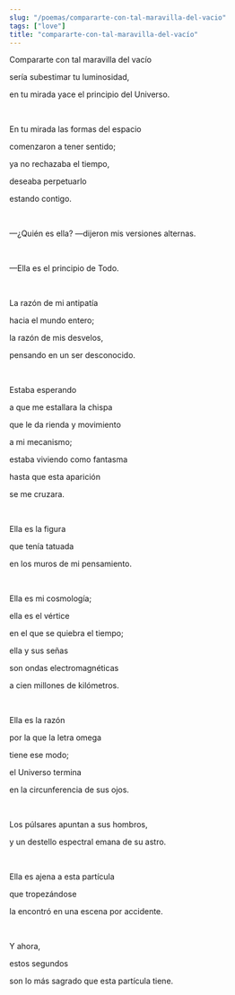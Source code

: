 ```yaml
---
slug: "/poemas/compararte-con-tal-maravilla-del-vacio"
tags: ["love"]
title: "compararte-con-tal-maravilla-del-vacío"
---
```

Compararte con tal maravilla del vacío

sería subestimar tu luminosidad,

en tu mirada yace el principio del Universo.

&nbsp;

En tu mirada las formas del espacio

comenzaron a tener sentido;

ya no rechazaba el tiempo,

deseaba perpetuarlo

estando contigo.

&nbsp;

—¿Quién es ella? —dijeron mis versiones alternas.

&nbsp;

—Ella es el principio de Todo.

&nbsp;

La razón de mi antipatía

hacia el mundo entero;

la razón de mis desvelos,

pensando en un ser desconocido.

&nbsp;

Estaba esperando

a que me estallara la chispa

que le da rienda y movimiento

a mi mecanismo;

estaba viviendo como fantasma

hasta que esta aparición

se me cruzara.

&nbsp;

Ella es la figura

que tenía tatuada

en los muros de mi pensamiento.

&nbsp;

Ella es mi cosmología;

ella es el vértice

en el que se quiebra el tiempo;

ella y sus señas

son ondas electromagnéticas

a cien millones de kilómetros.

&nbsp;

Ella es la razón

por la que la letra omega

tiene ese modo;

el Universo termina

en la circunferencia de sus ojos.

&nbsp;

Los púlsares apuntan a sus hombros,

y un destello espectral emana de su astro.

&nbsp;

Ella es ajena a esta partícula

que tropezándose

la encontró en una escena por accidente.

&nbsp;

Y ahora,

estos segundos

son lo más sagrado que esta partícula tiene.